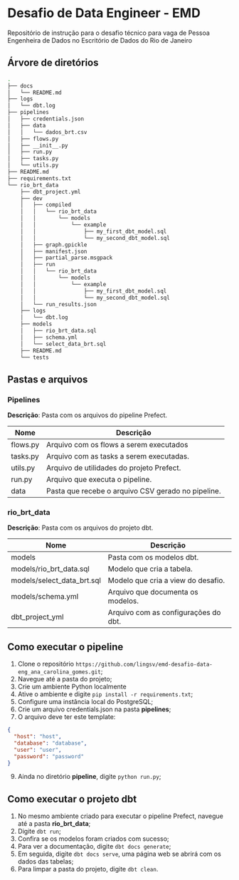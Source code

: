 # Desafio de Data Engineer - EMD

Repositório de instrução para o desafio técnico para vaga de Pessoa Engenheira de Dados no Escritório de Dados do Rio de Janeiro

## Árvore de diretórios

```bash
.
├── docs
│   └── README.md
├── logs
│   └── dbt.log
├── pipelines
│   ├── credentials.json
│   ├── data
│   │   └── dados_brt.csv
│   ├── flows.py
│   ├── __init__.py
│   ├── run.py
│   ├── tasks.py
│   └── utils.py
├── README.md
├── requirements.txt
└── rio_brt_data
    ├── dbt_project.yml
    ├── dev
    │   ├── compiled
    │   │   └── rio_brt_data
    │   │       └── models
    │   │           └── example
    │   │               ├── my_first_dbt_model.sql
    │   │               └── my_second_dbt_model.sql
    │   ├── graph.gpickle
    │   ├── manifest.json
    │   ├── partial_parse.msgpack
    │   ├── run
    │   │   └── rio_brt_data
    │   │       └── models
    │   │           └── example
    │   │               ├── my_first_dbt_model.sql
    │   │               └── my_second_dbt_model.sql
    │   └── run_results.json
    ├── logs
    │   └── dbt.log
    ├── models
    │   ├── rio_brt_data.sql
    │   ├── schema.yml
    │   └── select_data_brt.sql
    ├── README.md
    └── tests
```

## Pastas e arquivos

### Pipelines

**Descrição**: Pasta com os arquivos do pipeline Prefect.

|Nome|Descrição|
|-------|---------|
|flows.py| Arquivo com os flows a serem executados|
|tasks.py| Arquivo com as tasks a serem executadas.|
|utils.py| Arquivo de utilidades do projeto Prefect.|
|run.py| Arquivo que executa o pipeline.|
|data| Pasta que recebe o arquivo CSV gerado no pipeline.|

### rio_brt_data

**Descrição**: Pasta com os arquivos do projeto dbt.

|Nome|Descrição|
|-------|---------|
|models| Pasta com os modelos dbt.|
|models/rio_brt_data.sql| Modelo que cria a tabela.|
|models/select_data_brt.sql| Modelo que cria a view do desafio.|
|models/schema.yml| Arquivo que documenta os modelos.|
|dbt_project_yml| Arquivo com as configurações do dbt.|

## Como executar o pipeline

1. Clone o repositório `https://github.com/lingsv/emd-desafio-data-eng_ana_carolina_gomes.git`;
3. Navegue até a pasta do projeto;
4. Crie um ambiente Python localmente
5. Ative o ambiente e digite `pip install -r requirements.txt`;
6. Configure uma instância local do PostgreSQL;
7. Crie um arquivo credentials.json na pasta **pipelines**;
8. O arquivo deve ter este template:
```json
{
  "host": "host",
  "database": "database",
  "user": "user",
  "password": "password"
}
```
9. Ainda no diretório **pipeline**, digite `python run.py`;

## Como executar o projeto dbt

1. No mesmo ambiente criado para executar o pipeline Prefect, navegue até a pasta **rio_brt_data**;
2. Digite `dbt run`;
3. Confira se os modelos foram criados com sucesso;
4. Para ver a documentação, digite `dbt docs generate`;
5. Em seguida, digite `dbt docs serve`, uma página web se abrirá com os dados das tabelas;
6. Para limpar a pasta do projeto, digite `dbt clean`.